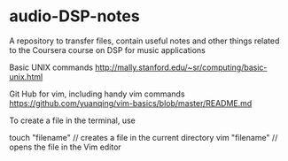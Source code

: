 # audio-DSP-notes
A repository to transfer files, contain useful notes and other things related to the Coursera course on DSP for music applications

Basic UNIX commands
http://mally.stanford.edu/~sr/computing/basic-unix.html

Git Hub for vim, including handy vim commands
https://github.com/yuanqing/vim-basics/blob/master/README.md

To create a file in the terminal, use

touch "filename" // creates a file in the current directory
vim "filename" // opens the file in the Vim editor
